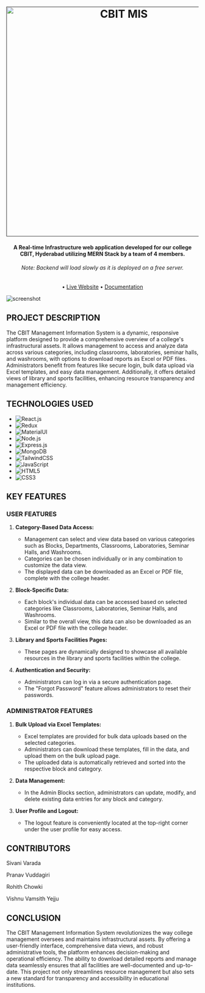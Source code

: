 
<h1 align="center">
  <br>
  <a href=""><img src="https://www.cbit.ac.in/wp-content/uploads/2023/04/CBIT-LOGO-2023.png" alt="CBIT MIS" width="600"></a>
</h1>

<h4 align="center">A Real-time Infrastructure web application developed for our college CBIT, Hyderabad utilizing MERN Stack by a team of 4 members.</h4>
<h6 align="center">Note: Backend will load slowly as it is deployed on a free server.</h6>

<p align="center">
  • <a href="https://miscbit.vercel.app/">Live Website</a> •
  <a href="https://mulberry-calendula-c8e.notion.site/CBIT-MANAGEMENT-INFORMATION-SYSTEM-MIS-f8d9c3e23c014882b3934c377745f79b">Documentation</a> 
</p>

![screenshot](https://mulberry-calendula-c8e.notion.site/image/https%3A%2F%2Fprod-files-secure.s3.us-west-2.amazonaws.com%2Fb55c9d73-fc76-4d0b-aebd-ed5083c0a74e%2F8341fbc2-567a-4de0-923e-759c4c1c0324%2Fnotion_cards.png?table=block&id=f8d9c3e2-3c01-4882-b393-4c377745f79b&spaceId=b55c9d73-fc76-4d0b-aebd-ed5083c0a74e&width=2000&userId=&cache=v2)

## PROJECT DESCRIPTION

The CBIT Management Information System is a dynamic, responsive platform designed to provide a comprehensive overview of a college's infrastructural assets. It allows management to access and analyze data across various categories, including classrooms, laboratories, seminar halls, and washrooms, with options to download reports as Excel or PDF files. Administrators benefit from features like secure login, bulk data upload via Excel templates, and easy data management. Additionally, it offers detailed views of library and sports facilities, enhancing resource transparency and management efficiency.


## TECHNOLOGIES USED

* ![React.js]
* ![Redux]
* ![MaterialUI]
* ![Node.js]
* ![Express.js]
* ![MongoDB]
* ![TailwindCSS]
* ![JavaScript]
* ![HTML5]
* ![CSS3]



## KEY FEATURES

### USER FEATURES

1. **Category-Based Data Access:**
   
    - Management can select and view data based on various categories such as Blocks, Departments, Classrooms, Laboratories, Seminar Halls, and Washrooms.
    - Categories can be chosen individually or in any combination to customize the data view.
    - The displayed data can be downloaded as an Excel or PDF file, complete with the college header.
      
2. **Block-Specific Data:**
   
    - Each block's individual data can be accessed based on selected categories like Classrooms, Laboratories, Seminar Halls, and Washrooms.
    - Similar to the overall view, this data can also be downloaded as an Excel or PDF file with the college header.
      
3. **Library and Sports Facilities Pages:**
   
    - These pages are dynamically designed to showcase all available resources in the library and sports facilities within the college.
      
4. **Authentication and Security:**
   
    - Administrators can log in via a secure authentication page.
    - The "Forgot Password" feature allows administrators to reset their passwords.
      


### ADMINISTRATOR FEATURES

1. **Bulk Upload via Excel Templates:**
   
    - Excel templates are provided for bulk data uploads based on the selected categories.
    - Administrators can download these templates, fill in the data, and upload them on the bulk upload page.
    - The uploaded data is automatically retrieved and sorted into the respective block and category.
      
2. **Data Management:**
   
    - In the Admin Blocks section, administrators can update, modify, and delete existing data entries for any block and category.
      
3. **User Profile and Logout:**
   
    - The logout feature is conveniently located at the top-right corner under the user profile for easy access.

  
## CONTRIBUTORS

Sivani Varada

Pranav Vuddagiri

Rohith Chowki

Vishnu Vamsith Yejju




## CONCLUSION

The CBIT Management Information System revolutionizes the way college management oversees and maintains infrastructural assets. By offering a user-friendly interface, comprehensive data views, and robust administrative tools, the platform enhances decision-making and operational efficiency. The ability to download detailed reports and manage data seamlessly ensures that all facilities are well-documented and up-to-date. This project not only streamlines resource management but also sets a new standard for transparency and accessibility in educational institutions.

<!-- MARKDOWN LINKS & IMAGES -->

[React.js]: https://img.shields.io/badge/React-20232A?style=for-the-badge&logo=react&logoColor=61DAFB
[Redux]:https://img.shields.io/badge/Redux-593D88?style=for-the-badge&logo=redux&logoColor=white
[MaterialUI]: https://img.shields.io/badge/Material--UI-0081CB?style=for-the-badge&logo=material-ui&logoColor=white
[Node.js]: https://img.shields.io/badge/Node.js-43853D?style=for-the-badge&logo=node.js&logoColor=white
[Express.js]: https://img.shields.io/badge/Express.js-404D59?style=for-the-badge
[MongoDB]: https://img.shields.io/badge/MongoDB-4EA94B?style=for-the-badge&logo=mongodb&logoColor=white 
[TailwindCSS]: https://img.shields.io/badge/Tailwind_CSS-38B2AC?style=for-the-badge&logo=tailwind-css&logoColor=white
[JavaScript]: https://img.shields.io/badge/JavaScript-323330?style=for-the-badge&logo=javascript&logoColor=F7DF1E
[HTML5]: https://img.shields.io/badge/HTML5-E34F26?style=for-the-badge&logo=html5&logoColor=white
[CSS3]: https://img.shields.io/badge/CSS3-1572B6?style=for-the-badge&logo=css3&logoColor=white

